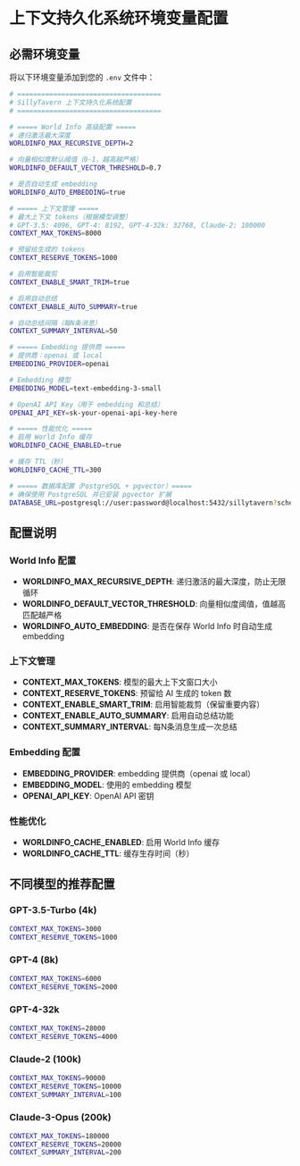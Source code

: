# 上下文持久化系统环境变量配置

## 必需环境变量

将以下环境变量添加到您的 `.env` 文件中：

```bash
# ====================================
# SillyTavern 上下文持久化系统配置
# ====================================

# ===== World Info 高级配置 =====
# 递归激活最大深度
WORLDINFO_MAX_RECURSIVE_DEPTH=2

# 向量相似度默认阈值（0-1，越高越严格）
WORLDINFO_DEFAULT_VECTOR_THRESHOLD=0.7

# 是否自动生成 embedding
WORLDINFO_AUTO_EMBEDDING=true

# ===== 上下文管理 =====
# 最大上下文 tokens（根据模型调整）
# GPT-3.5: 4096, GPT-4: 8192, GPT-4-32k: 32768, Claude-2: 100000
CONTEXT_MAX_TOKENS=8000

# 预留给生成的 tokens
CONTEXT_RESERVE_TOKENS=1000

# 启用智能裁剪
CONTEXT_ENABLE_SMART_TRIM=true

# 启用自动总结
CONTEXT_ENABLE_AUTO_SUMMARY=true

# 自动总结间隔（每N条消息）
CONTEXT_SUMMARY_INTERVAL=50

# ===== Embedding 提供商 =====
# 提供商：openai 或 local
EMBEDDING_PROVIDER=openai

# Embedding 模型
EMBEDDING_MODEL=text-embedding-3-small

# OpenAI API Key（用于 embedding 和总结）
OPENAI_API_KEY=sk-your-openai-api-key-here

# ===== 性能优化 =====
# 启用 World Info 缓存
WORLDINFO_CACHE_ENABLED=true

# 缓存 TTL（秒）
WORLDINFO_CACHE_TTL=300

# ===== 数据库配置（PostgreSQL + pgvector）=====
# 确保使用 PostgreSQL 并已安装 pgvector 扩展
DATABASE_URL=postgresql://user:password@localhost:5432/sillytavern?schema=public
```

## 配置说明

### World Info 配置

- **WORLDINFO_MAX_RECURSIVE_DEPTH**: 递归激活的最大深度，防止无限循环
- **WORLDINFO_DEFAULT_VECTOR_THRESHOLD**: 向量相似度阈值，值越高匹配越严格
- **WORLDINFO_AUTO_EMBEDDING**: 是否在保存 World Info 时自动生成 embedding

### 上下文管理

- **CONTEXT_MAX_TOKENS**: 模型的最大上下文窗口大小
- **CONTEXT_RESERVE_TOKENS**: 预留给 AI 生成的 token 数
- **CONTEXT_ENABLE_SMART_TRIM**: 启用智能裁剪（保留重要内容）
- **CONTEXT_ENABLE_AUTO_SUMMARY**: 启用自动总结功能
- **CONTEXT_SUMMARY_INTERVAL**: 每N条消息生成一次总结

### Embedding 配置

- **EMBEDDING_PROVIDER**: embedding 提供商（openai 或 local）
- **EMBEDDING_MODEL**: 使用的 embedding 模型
- **OPENAI_API_KEY**: OpenAI API 密钥

### 性能优化

- **WORLDINFO_CACHE_ENABLED**: 启用 World Info 缓存
- **WORLDINFO_CACHE_TTL**: 缓存生存时间（秒）

## 不同模型的推荐配置

### GPT-3.5-Turbo (4k)
```bash
CONTEXT_MAX_TOKENS=3000
CONTEXT_RESERVE_TOKENS=1000
```

### GPT-4 (8k)
```bash
CONTEXT_MAX_TOKENS=6000
CONTEXT_RESERVE_TOKENS=2000
```

### GPT-4-32k
```bash
CONTEXT_MAX_TOKENS=28000
CONTEXT_RESERVE_TOKENS=4000
```

### Claude-2 (100k)
```bash
CONTEXT_MAX_TOKENS=90000
CONTEXT_RESERVE_TOKENS=10000
CONTEXT_SUMMARY_INTERVAL=100
```

### Claude-3-Opus (200k)
```bash
CONTEXT_MAX_TOKENS=180000
CONTEXT_RESERVE_TOKENS=20000
CONTEXT_SUMMARY_INTERVAL=200
```

